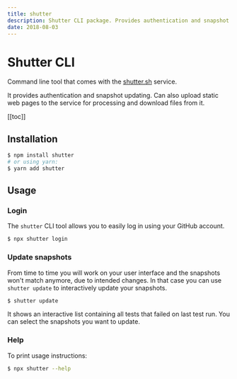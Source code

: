 ```yaml
---
title: shutter
description: Shutter CLI package. Provides authentication and snapshot updating.
date: 2018-08-03
---
```


# Shutter CLI

Command line tool that comes with the [shutter.sh](https://shutter.sh/) service.

It provides authentication and snapshot updating. Can also upload static web pages to the service for processing and download files from it.

[[toc]]


## Installation

```bash
$ npm install shutter
# or using yarn:
$ yarn add shutter
```

## Usage

### Login

The `shutter` CLI tool allows you to easily log in using your GitHub account.

```bash
$ npx shutter login
```

### Update snapshots

From time to time you will work on your user interface and the snapshots won't match anymore, due to intended changes. In that case you can use `shutter update` to interactively update your snapshots.

```bash
$ shutter update
```

It shows an interactive list containing all tests that failed on last test run. You can select the snapshots you want to update.

### Help

To print usage instructions:

```bash
$ npx shutter --help
```
